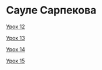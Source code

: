 # Сауле Сарпекова

[Урок 12](https://github.com/saukele/repair_design_project.github.io/tree/master/lesson_12/ "Описание")

[Урок 13](https://github.com/saukele/repair_design_project.github.io/tree/master/lesson_13/ "Описание")

[Урок 14](https://github.com/saukele/repair_design_project.github.io/tree/master/lesson_14/ "Описание")

[Урок 15](https://github.com/saukele/repair_design_project.github.io/tree/master/lesson_15/ "Описание")


